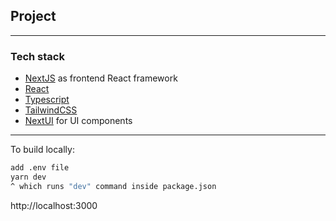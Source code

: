 ## Project

---

### Tech stack

- [Ne<ins>x</ins>tJS](https://nextjs.org) as frontend React framework
- [React](https://reactjs.org)
- [Typescript](https://www.typescriptlang.org)
- [TailwindCSS](https://tailwindcss.com/)
- [NextUI](https://nextui.org) for UI components

---

To build locally:

```sh
add .env file
yarn dev
^ which runs "dev" command inside package.json
```

http://localhost:3000
